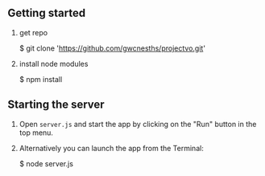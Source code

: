 
## Getting started
1) get repo

    $ git clone 'https://github.com/gwcnesths/projectvo.git'

2) install node modules
    
    $ npm install

## Starting the server

1) Open `server.js` and start the app by clicking on the "Run" button in the top menu.

2) Alternatively you can launch the app from the Terminal:

    $ node server.js

